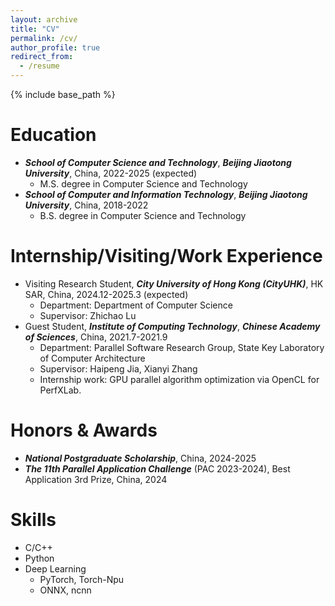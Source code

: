 ```yaml
---
layout: archive
title: "CV"
permalink: /cv/
author_profile: true
redirect_from:
  - /resume
---
```


{% include base_path %}

Education
======
<!-- * Ph.D in Version Control Theory, GitHub University, 2018 (expected) -->
* ***School of Computer Science and Technology***, ***Beijing Jiaotong University***, China, 2022-2025 (expected)
  * M.S. degree in Computer Science and Technology
* ***School of Computer and Information Technology***, ***Beijing Jiaotong University***, China, 2018-2022
  * B.S. degree in Computer Science and Technology

Internship/Visiting/Work Experience
======
* Visiting Research Student, ***City University of Hong Kong (CityUHK)***, HK SAR, China, 2024.12-2025.3 (expected)
  * Department: Department of Computer Science
  * Supervisor: Zhichao Lu
* Guest Student, ***Institute of Computing Technology***, ***Chinese Academy of Sciences***, China, 2021.7-2021.9
  * Department: Parallel Software Research Group, State Key Laboratory of Computer Architecture
  * Supervisor: Haipeng Jia, Xianyi Zhang
  * Internship work: GPU parallel algorithm optimization via OpenCL for PerfXLab.

Honors & Awards
======
* ***National Postgraduate Scholarship***, China, 2024-2025
* ***The 11th Parallel Application Challenge*** (PAC 2023-2024), Best Application 3rd Prize, China, 2024

Skills
======
* C/C++
* Python
* Deep Learning
  * PyTorch, Torch-Npu
  * ONNX, ncnn

<!--
Publications
======
  <ul>{% for post in site.publications %}
    {% include archive-single-cv.html %}
  {% endfor %}</ul>
  -->
